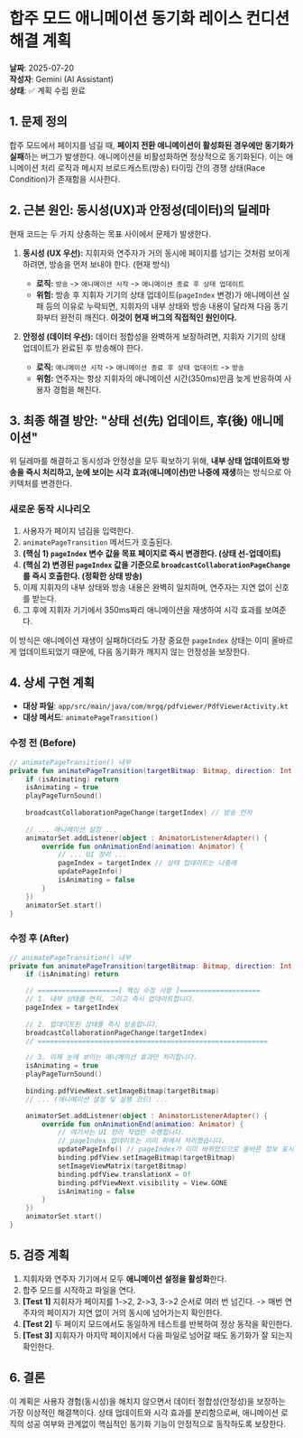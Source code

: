 # 합주 모드 애니메이션 동기화 레이스 컨디션 해결 계획

**날짜**: 2025-07-20  
**작성자**: Gemini (AI Assistant)  
**상태**: ✅ 계획 수립 완료

## 1. 문제 정의

합주 모드에서 페이지를 넘길 때, **페이지 전환 애니메이션이 활성화된 경우에만 동기화가 실패**하는 버그가 발생한다. 애니메이션을 비활성화하면 정상적으로 동기화된다. 이는 애니메이션 처리 로직과 메시지 브로드캐스트(방송) 타이밍 간의 경쟁 상태(Race Condition)가 존재함을 시사한다.

## 2. 근본 원인: 동시성(UX)과 안정성(데이터)의 딜레마

현재 코드는 두 가지 상충하는 목표 사이에서 문제가 발생한다.

1.  **동시성 (UX 우선):** 지휘자와 연주자가 거의 동시에 페이지를 넘기는 것처럼 보이게 하려면, 방송을 먼저 보내야 한다. (현재 방식)
    *   **로직:** `방송` -> `애니메이션 시작` -> `애니메이션 종료 후 상태 업데이트`
    *   **위험:** 방송 후 지휘자 기기의 상태 업데이트(`pageIndex` 변경)가 애니메이션 실패 등의 이유로 누락되면, 지휘자의 내부 상태와 방송 내용이 달라져 다음 동기화부터 완전히 깨진다. **이것이 현재 버그의 직접적인 원인이다.**

2.  **안정성 (데이터 우선):** 데이터 정합성을 완벽하게 보장하려면, 지휘자 기기의 상태 업데이트가 완료된 후 방송해야 한다.
    *   **로직:** `애니메이션 시작` -> `애니메이션 종료 후 상태 업데이트` -> `방송`
    *   **위험:** 연주자는 항상 지휘자의 애니메이션 시간(350ms)만큼 늦게 반응하여 사용자 경험을 해친다.

## 3. 최종 해결 방안: "상태 선(先) 업데이트, 후(後) 애니메이션"

위 딜레마를 해결하고 동시성과 안정성을 모두 확보하기 위해, **내부 상태 업데이트와 방송을 즉시 처리하고, 눈에 보이는 시각 효과(애니메이션)만 나중에 재생**하는 방식으로 아키텍처를 변경한다.

### 새로운 동작 시나리오

1.  사용자가 페이지 넘김을 입력한다.
2.  `animatePageTransition` 메서드가 호출된다.
3.  **(핵심 1) `pageIndex` 변수 값을 목표 페이지로 즉시 변경한다. (상태 선-업데이트)**
4.  **(핵심 2) 변경된 `pageIndex` 값을 기준으로 `broadcastCollaborationPageChange`를 즉시 호출한다. (정확한 상태 방송)**
5.  이제 지휘자의 내부 상태와 방송 내용은 완벽히 일치하며, 연주자는 지연 없이 신호를 받는다.
6.  그 후에 지휘자 기기에서 350ms짜리 애니메이션을 재생하여 시각 효과를 보여준다.

이 방식은 애니메이션 재생이 실패하더라도 가장 중요한 `pageIndex` 상태는 이미 올바르게 업데이트되었기 때문에, 다음 동기화가 깨지지 않는 안정성을 보장한다.

## 4. 상세 구현 계획

*   **대상 파일**: `app/src/main/java/com/mrgq/pdfviewer/PdfViewerActivity.kt`
*   **대상 메서드**: `animatePageTransition()`

### 수정 전 (Before)
```kotlin
// animatePageTransition() 내부
private fun animatePageTransition(targetBitmap: Bitmap, direction: Int, targetIndex: Int) {
    if (isAnimating) return
    isAnimating = true
    playPageTurnSound()
    
    broadcastCollaborationPageChange(targetIndex) // 방송 먼저
    
    // ... 애니메이션 설정 ...
    animatorSet.addListener(object : AnimatorListenerAdapter() {
        override fun onAnimationEnd(animation: Animator) {
            // ... UI 정리 ...
            pageIndex = targetIndex // 상태 업데이트는 나중에
            updatePageInfo()
            isAnimating = false
        }
    })
    animatorSet.start()
}
```

### 수정 후 (After)
```kotlin
// animatePageTransition() 내부
private fun animatePageTransition(targetBitmap: Bitmap, direction: Int, targetIndex: Int) {
    if (isAnimating) return

    // ====================[ 핵심 수정 사항 ]====================
    // 1. 내부 상태를 먼저, 그리고 즉시 업데이트합니다.
    pageIndex = targetIndex
    
    // 2. 업데이트된 상태를 즉시 방송합니다.
    broadcastCollaborationPageChange(targetIndex)
    // =========================================================

    // 3. 이제 눈에 보이는 애니메이션 효과만 처리합니다.
    isAnimating = true
    playPageTurnSound()
    
    binding.pdfViewNext.setImageBitmap(targetBitmap)
    // ... (애니메이션 설정 및 실행 코드) ...

    animatorSet.addListener(object : AnimatorListenerAdapter() {
        override fun onAnimationEnd(animation: Animator) {
            // 여기서는 UI 정리 작업만 수행합니다.
            // pageIndex 업데이트는 이미 위에서 처리했습니다.
            updatePageInfo() // pageIndex가 이미 바뀌었으므로 올바른 정보 표시
            binding.pdfView.setImageBitmap(targetBitmap)
            setImageViewMatrix(targetBitmap)
            binding.pdfView.translationX = 0f
            binding.pdfViewNext.visibility = View.GONE
            isAnimating = false
        }
    })
    animatorSet.start()
}
```

## 5. 검증 계획

1.  지휘자와 연주자 기기에서 모두 **애니메이션 설정을 활성화**한다.
2.  합주 모드를 시작하고 파일을 연다.
3.  **[Test 1]** 지휘자가 페이지를 1->2, 2->3, 3->2 순서로 여러 번 넘긴다. -> 매번 연주자의 페이지가 지연 없이 거의 동시에 넘어가는지 확인한다.
4.  **[Test 2]** 두 페이지 모드에서도 동일하게 테스트를 반복하여 정상 동작을 확인한다.
5.  **[Test 3]** 지휘자가 마지막 페이지에서 다음 파일로 넘어갈 때도 동기화가 잘 되는지 확인한다.

## 6. 결론

이 계획은 사용자 경험(동시성)을 해치지 않으면서 데이터 정합성(안정성)을 보장하는 가장 이상적인 해결책이다. 상태 업데이트와 시각 효과를 분리함으로써, 애니메이션 로직의 성공 여부와 관계없이 핵심적인 동기화 기능이 안정적으로 동작하도록 보장한다.
